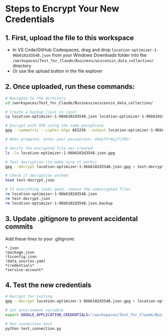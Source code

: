 # Steps to Encrypt Your New Credentials

## 1. First, upload the file to this workspace
- In VS Code/GitHub Codespaces, drag and drop `location-optimizer-1-96b6102d3548.json` from your Windows Downloads folder into the `/workspaces/Test_for_Claude/Business/wisconsin_data_collection/` directory
- Or use the upload button in the file explorer

## 2. Once uploaded, run these commands:

```bash
# Navigate to the directory
cd /workspaces/Test_for_Claude/Business/wisconsin_data_collection/

# Create a backup (just in case)
cp location-optimizer-1-96b6102d3548.json location-optimizer-1-96b6102d3548.json.backup

# Encrypt with GPG using the same passphrase
gpg --symmetric --cipher-algo AES256 --output location-optimizer-1-96b6102d3548.json.gpg location-optimizer-1-96b6102d3548.json

# When prompted, enter your passphrase: 49UyfV*#qjfiTR%!

# Verify the encrypted file was created
ls -la location-optimizer-1-96b6102d3548.json.gpg

# Test decryption (to make sure it works)
gpg --decrypt location-optimizer-1-96b6102d3548.json.gpg > test-decrypt.json

# Check if decryption worked
head test-decrypt.json

# If everything looks good, remove the unencrypted files
rm location-optimizer-1-96b6102d3548.json
rm test-decrypt.json
rm location-optimizer-1-96b6102d3548.json.backup
```

## 3. Update .gitignore to prevent accidental commits

Add these lines to your .gitignore:
```
*.json
!package.json
!tsconfig.json
!data_sources.yaml
*credentials*
*service-account*
```

## 4. Test the new credentials
```bash
# Decrypt for testing
gpg --decrypt location-optimizer-1-96b6102d3548.json.gpg > location-optimizer-1-96b6102d3548.json

# Set environment variable
export GOOGLE_APPLICATION_CREDENTIALS="/workspaces/Test_for_Claude/Business/wisconsin_data_collection/location-optimizer-1-96b6102d3548.json"

# Run connection test
python test_connection.py
```